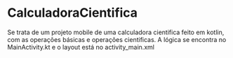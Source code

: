 # CalculadoraCientifica
Se trata de um projeto mobile de uma calculadora cientifica feito em kotlin, com as operações básicas e operações cientificas.
A lógica se encontra no MainActivity.kt e o layout está no activity_main.xml